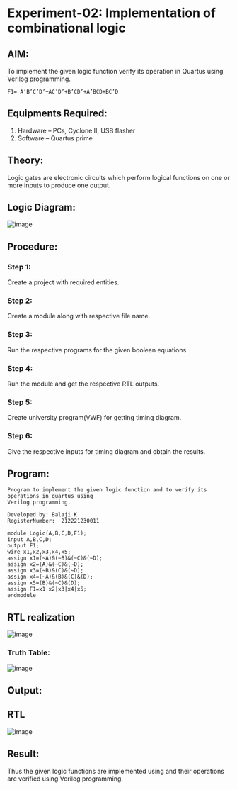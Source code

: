 # Experiment-02: Implementation of combinational logic

 
## AIM:
To implement the given logic function verify its operation in Quartus using Verilog programming.
```
F1= A’B’C’D’+AC’D’+B’CD’+A’BCD+BC’D
```
 
 
 
## Equipments Required:
1. Hardware – PCs, Cyclone II, USB flasher
2. Software – Quartus prime


## Theory:
Logic gates are electronic circuits which perform logical functions on one or more inputs to produce one output.
 

## Logic Diagram:
![image](https://github.com/SOMEASVAR/Experiment--02-Implementation-of-combinational-logic-/assets/93434149/a665c88c-10e7-4fca-b491-faf26b4f94b4)



## Procedure:
### Step 1:
Create a project with required entities.

### Step 2: 
Create a module along with respective file name.

### Step 3: 
Run the respective programs for the given boolean equations.

### Step 4:
Run the module and get the respective RTL outputs.

### Step 5: 
Create university program(VWF) for getting timing diagram.

### Step 6: 
Give the respective inputs for timing diagram and obtain the results.

## Program:
```
Program to implement the given logic function and to verify its operations in quartus using
Verilog programming.

Developed by: Balaji K
RegisterNumber:  212221230011
```
```
module Logic(A,B,C,D,F1);
input A,B,C,D;
output F1;
wire x1,x2,x3,x4,x5;
assign x1=(~A)&(~B)&(~C)&(~D);
assign x2=(A)&(~C)&(~D);
assign x3=(~B)&(C)&(~D);
assign x4=(~A)&(B)&(C)&(D);
assign x5=(B)&(~C)&(D);
assign F1=x1|x2|x3|x4|x5;
endmodule
```
## RTL realization
![image](https://github.com/SOMEASVAR/Experiment--02-Implementation-of-combinational-logic-/assets/93434149/d395b283-1d45-4a3c-8a9a-cf8cbda4b891)
### Truth Table:
![image](https://github.com/SOMEASVAR/Experiment--02-Implementation-of-combinational-logic-/assets/93434149/4bd7dea9-6f7f-43c5-bab2-ee06b5bbd37e)


## Output:
## RTL
![image](https://github.com/SOMEASVAR/Experiment--02-Implementation-of-combinational-logic-/assets/93434149/1482e3d2-6216-4aff-aa23-34f87d9fb883)



## Result:
Thus the given logic functions are implemented using  and their operations are verified using Verilog programming.

